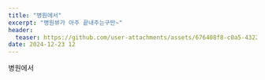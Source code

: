 ```yaml
---
title: "병원에서"
excerpt: "병원뷰가 아주 끝내주는구만~"
header:
  teaser: https://github.com/user-attachments/assets/676408f8-c0a5-4322-9730-ae403c008a27
date: 2024-12-23 12
---
```

병원에서